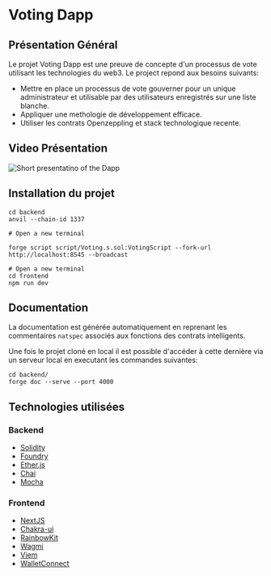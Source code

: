 # Voting Dapp

## Présentation Général

Le projet Voting Dapp est une preuve de concepte d'un processus de vote utilisant les technologies du web3. Le project repond aux besoins suivants:

- Mettre en place un processus de vote gouverner pour un unique administrateur et utilisable par des utilisateurs enregistrés sur une liste blanche.
- Appliquer une methologie de développement efficace.
- Utiliser les contrats Openzeppling et stack technologique recente.

## Video Présentation

![Short presentatino of the Dapp](./VotingDapp.gif)

## Installation du projet

```
cd backend
anvil --chain-id 1337

# Open a new terminal

forge script script/Voting.s.sol:VotingScript --fork-url http://localhost:8545 --broadcast

# Open a new terminal
cd frontend
npm run dev
```

## Documentation

La documentation est générée automatiquement en reprenant les commentaires `natspec` associés aux fonctions des contrats intelligents.

Une fois le projet cloné en local il est possible d'accéder à cette dernière via un serveur local en executant les commandes suivantes:

```
cd backend/
forge doc --serve --port 4000
```

## Technologies utilisées

### Backend

- [Solidity](https://docs.soliditylang.org/en/v0.8.25/)
- [Foundry](https://getfoundry.sh/)
- [Ether.js](https://docs.ethers.org/v5/)
- [Chai](https://www.chaijs.com/)
- [Mocha](https://mochajs.org/)

### Frontend

- [NextJS](https://nextjs.org/)
- [Chakra-ui](https://v2.chakra-ui.com/)
- [RainbowKit](https://www.rainbowkit.com/fr)
- [Wagmi](https://wagmi.sh/)
- [Viem](https://viem.sh/)
- [WalletConnect](https://walletconnect.com/)
